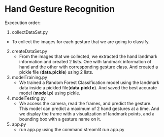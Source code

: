 # Hand Gesture Recognition

Excecution order:

1.  collectDataSet.py

- To collect the images for each gesture that we are going to classify.

2. createDataSet.py
   - From the images that we collected, we extracted the hand landmark information and created 2 lists. One with landmark information of hand and the other with corresponding gesture class. And created a pickle file (**data.pickle**) using 2 lists.
3. modelTraining.py
   - We trained a Random Forest Classification model using the landmark data inside a pickled file(**data.pickl
     e**). And saved the best accurate model (**model.p**) using pickle.
4. modelTesting.py
   - We access the camera, read the frames, and predict the gesture. This model can predict a maximum of 2 hand gestures at a time. And we display the frame with a visualization of landmark points, and a bounding box with a gesture name on it.
5. app.py
   - run app.py using the command streamlit run app.py
